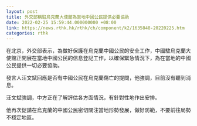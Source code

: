 ```yaml
---
layout: post
title: 外交部稱駐烏克蘭大使館為當地中國公民提供必要協助
date: 2022-02-25 15:59:44.000000000 +08:00
link: https://news.rthk.hk/rthk/ch/component/k2/1635848-20220225.htm
categories: rthk
---
```


在北京，外交部表示，為做好保護在烏克蘭中國公民的安全工作，中國駐烏克蘭大使館正開展在當地中國公民的信息登記工作，以確保緊急情況下，為在當地的中國公民提供一切必要協助。

發言人汪文斌回應是否有中國公民在烏克蘭傷亡的提問，他強調，目前沒有聽到消息。

汪文斌強調，中方正在了解評估各方面情況，有針對性地作出安排。

他再次促請在烏克蘭的中國公民密切關注當地形勢發展，做好防範，不要前往局勢不穩定地區。
